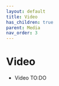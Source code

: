 ```yaml
---
layout: default
title: Video
has_children: true
parent: Media
nav_order: 3
---
```

# Video
- Video TO:DO